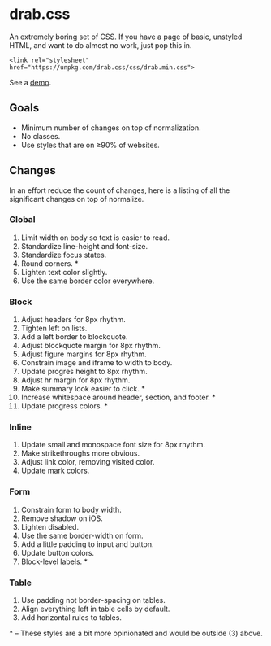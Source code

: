 # drab.css

An extremely boring set of CSS.
If you have a page of basic, unstyled HTML, and want to do almost no work, just pop this in.

`<link rel="stylesheet" href="https://unpkg.com/drab.css/css/drab.min.css">`

See a [demo](https://heiskr.com/drab.css).

## Goals

- Minimum number of changes on top of normalization.
- No classes.
- Use styles that are on ≥90% of websites.

## Changes

In an effort reduce the count of changes, here is a listing of all the significant changes on top of normalize.

### Global

1. Limit width on body so text is easier to read.
2. Standardize line-height and font-size.
3. Standardize focus states.
4. Round corners. \*
5. Lighten text color slightly.
6. Use the same border color everywhere.

### Block

1. Adjust headers for 8px rhythm.
2. Tighten left on lists.
3. Add a left border to blockquote.
4. Adjust blockquote margin for 8px rhythm.
5. Adjust figure margins for 8px rhythm.
6. Constrain image and iframe to width to body.
7. Update progres height to 8px rhythm.
8. Adjust hr margin for 8px rhythm.
9. Make summary look easier to click. \*
10. Increase whitespace around header, section, and footer. \*
11. Update progress colors. \*

### Inline

1. Update small and monospace font size for 8px rhythm.
2. Make strikethroughs more obvious.
3. Adjust link color, removing visited color.
4. Update mark colors.

### Form

1. Constrain form to body width.
2. Remove shadow on iOS.
3. Lighten disabled.
4. Use the same border-width on form.
5. Add a little padding to input and button.
6. Update button colors.
7. Block-level labels. \*

### Table

1. Use padding not border-spacing on tables.
2. Align everything left in table cells by default.
3. Add horizontal rules to tables.

\* – These styles are a bit more opinionated and would be outside (3) above.
